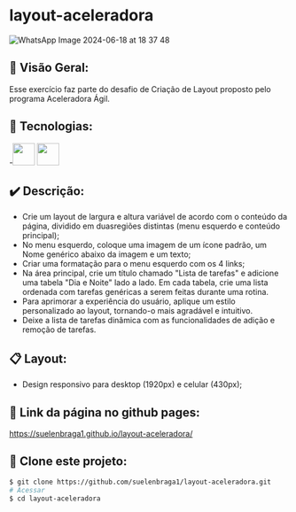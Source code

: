 # layout-aceleradora

![WhatsApp Image 2024-06-18 at 18 37 48](https://github.com/suelenbraga1/layout-aceleradora/assets/140122120/20404bf2-d739-4c0d-aebd-b32fc3a0d12d)


## 🏁 Visão Geral:

Esse exercício faz parte do desafio de Criação de Layout proposto pelo programa Aceleradora Ágil. 

## 🚀 Tecnologias:

-<img src="https://cdn.jsdelivr.net/gh/devicons/devicon@latest/icons/html5/html5-plain.svg" width="40" height="40"/> <img src="https://cdn.jsdelivr.net/gh/devicons/devicon@latest/icons/css3/css3-plain.svg" width="40" height="40"/>

## ✔️ Descrição: 

- Crie um layout de largura e altura variável de acordo com o conteúdo da página, dividido em duasregiões distintas (menu esquerdo e conteúdo principal);   
- No menu esquerdo, coloque uma imagem de um ícone padrão, um Nome genérico abaixo da imagem e um texto;
- Criar uma formatação para o menu esquerdo com os 4 links;
- Na área principal, crie um título chamado "Lista de tarefas" e adicione uma tabela "Dia e Noite" lado a lado. Em cada tabela, crie uma lista ordenada com tarefas genéricas a serem feitas durante uma rotina.
- Para aprimorar a experiência do usuário, aplique um estilo personalizado ao layout, tornando-o mais agradável e intuitivo.
- Deixe a lista de tarefas dinâmica com as funcionalidades de adição e remoção de tarefas.

## 📋 Layout:

- Design responsivo para desktop (1920px) e celular (430px);

## 👾 Link da página no github pages:

https://suelenbraga1.github.io/layout-aceleradora/

## 👯 Clone este projeto:

```bash
$ git clone https://github.com/suelenbraga1/layout-aceleradora.git
# Acessar
$ cd layout-aceleradora
